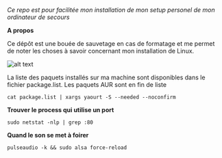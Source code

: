 _Ce repo est pour facilitée mon installation de mon 
setup personel de mon ordinateur de secours_

**A propos**

Ce dépôt est une bouée de sauvetage en cas de formatage et me permet de noter les choses à savoir concernant mon installation de Linux.

![alt text]()

La liste des paquets installés sur ma machine sont disponibles dans le fichier package.list. Les paquets AUR sont en fin de liste
```
cat package.list | xargs yaourt -S --needed --noconfirm
```

**Trouver le process qui utilise un port**
```
sudo netstat -nlp | grep :80
```

**Quand le son se met à foirer**
```
pulseaudio -k && sudo alsa force-reload
```

